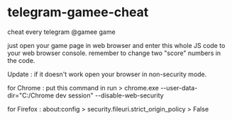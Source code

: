 # telegram-gamee-cheat
cheat every telegram @gamee game



just open your game page in web browser and enter this whole JS code to your web browser console.
remember to change two "score" numbers in the code.

Update : if it doesn't work open your browser in non-security mode.

for Chrome : put this command in run > chrome.exe --user-data-dir="C:/Chrome dev session" --disable-web-security

for Firefox : about:config > security.fileuri.strict_origin_policy > False
